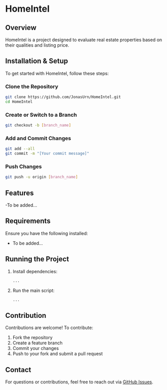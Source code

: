 # HomeIntel

## Overview
HomeIntel is a project designed to evaluate real estate properties based on their qualities and listing price.

## Installation & Setup
To get started with HomeIntel, follow these steps:

### Clone the Repository
```sh
git clone https://github.com/JonasUrn/HomeIntel.git
cd HomeIntel
```

### Create or Switch to a Branch
```sh
git checkout -b [branch_name]
```

### Add and Commit Changes
```sh
git add --all
git commit -m "[Your commit message]"
```

### Push Changes
```sh
git push -u origin [branch_name]
```

## Features
-To be added...

## Requirements
Ensure you have the following installed:
- To be added...

## Running the Project
1. Install dependencies:
   ```sh
   ...
   ```
2. Run the main script:
   ```sh
   ...
   ```

## Contribution
Contributions are welcome! To contribute:
1. Fork the repository
2. Create a feature branch
3. Commit your changes
4. Push to your fork and submit a pull request

## Contact
For questions or contributions, feel free to reach out via [GitHub Issues](https://github.com/JonasUrn/HomeIntel/issues).
